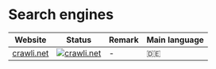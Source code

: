 # Search engines

|Website|Status|Remark|Main language|
|-|-|-|-|
|[crawli.net](https://crawli.net/)|[![crawli.net](https://img.shields.io/website?down_color=red&down_message=offline&up_color=green&up_message=online&url=https%3A%2F%2Fcrawli.net)](https://crawli.net/)|-|🇩🇪|
